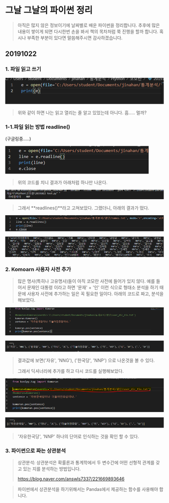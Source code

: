 # 그날 그날의 파이썬 정리

> 아직은 많지 않은 정보이기에 날짜별로 배운 파이썬을 정리합니다. 추후에 많은 내용이 쌓이게 되면 다시한번 손을 봐서 책의 목차처럼 쭉 진행을 할까 합니다. 혹시나 부족한 부분이 있다면 말씀해주시면 감사하겠습니다.

## 20191022



### 1. 파일 읽고 쓰기



![1571718636410](asset/1571718636410.png)

> 위와 같이 하면 나는 읽고 열리는 줄 알고 있었는데 아니다. 흠..... 멀까?





### 1-1.파일 읽는 방법 readline()

(구글링중.....)



![1571718880214](asset/1571718880214.png)



> 위의 코드를 치니 결과가 아래처럼 하나만 나온다.



![1571718935754](asset/1571718935754.png)



> 그래서 **readlines()**라고 고쳐보았다. 그랬더니, 아래의 결과가 떴다. 

![1571719027392](asset/1571719027392.png)



![1571719252231](asset/1571719252231.png)



### 2. Komoarn 사용자 사전 추가

> 많은 명사(특히나 고유명사)들이 아직 코모란 사전에 들어가 있지 않다. 예를 들어서 문재인 대통령 이라고 하면 '문재' + '인' 이런 식으로 형태소 분석을 하기 때문에 사용자 사전에 추가하는 일은 꼭 필요한 일이다. 아래의 코드로 짜고, 분석을 해보았다.



![1571721578193](asset/1571721578193.png)



![1571721608841](asset/1571721608841.png)



> 결과값에 보면('자유', 'NNG'), ('한국당', 'NNP') 으로 나온것을 볼 수 있다.
>
> 그래서 딕셔너리에 추가를 하고 다시 코드를 실행해보았다.



![1571721690511](asset/1571721690511.png)

![1571721713233](asset/1571721713233.png)



> '자유한국당', 'NNP' 하나의 단어로 인식하는 것을 확인 할 수 있다.





### 3. 파이썬으로 짜는 상관분석

> 상관분석: 상관분석은 확률론과 통계학에서 두 변수간에 어떤 선형적 관계를 갖고 있는 지를 분석하는 방법입니다.
>
> https://blog.naver.com/answls7337/221669893646



> 파이썬에서 상관분석을 하기위해서는 Pandas에서 제공하는 함수를 사용해야 합니다. 







